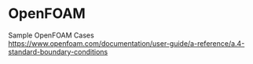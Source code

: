 # OpenFOAM
Sample OpenFOAM Cases
https://www.openfoam.com/documentation/user-guide/a-reference/a.4-standard-boundary-conditions
